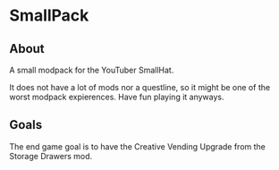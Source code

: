 # SmallPack

## About

A small modpack for the YouTuber SmallHat.

It does not have a lot of mods nor a questline, so it might be one of the worst modpack expierences.
Have fun playing it anyways.

## Goals

The end game goal is to have the Creative Vending Upgrade from the Storage Drawers mod.
